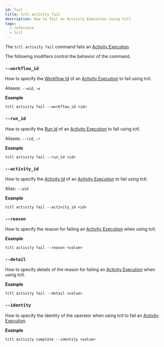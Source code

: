 ```yaml
---
id: fail
title: tctl activity fail
description: How to fail an Activity Execution using tctl.
tags:
  - reference
  - tctl
---
```


The `tctl activity fail` command fails an [Activity Execution](/docs/content/what-is-an-activity-execution).

The following modifiers control the behavior of the command.

### `--workflow_id`

How to specify the [Workflow Id](/docs/content/what-is-a-workflow-id) of an [Activity Execution](/docs/content/what-is-an-activity-execution) to fail using tctl.

Aliases: `--wid`, `-w`

**Example**

```
tctl activity fail --workflow_id <id>
```

### `--run_id`

How to specify the [Run Id](/docs/content/what-is-a-run-id) of an [Activity Execution](/docs/content/what-is-an-activity-execution) to fail using tctl.

Aliases: `--rid`, `-r`

**Example**

```
tctl activity fail --run_id <id>
```

### `--activity_id`

How to specify the [Activity Id](/docs/content/what-is-an-activity-id) of an [Activity Execution](/docs/content/what-is-an-activity-execution) to fail using tctl.

Alias: `--aid`

**Example**

```
tctl activity fail --activity_id <id>
```

### `--reason`

How to specify the reason for failing an [Activity Execution](/docs/content/what-is-an-activity-execution) when using tctl.

**Example**

```
tctl activity fail --reason <value>
```

### `--detail`

How to specify details of the reason for failing an [Activity Execution](/docs/content/what-is-an-activity-execution) when using tctl.

**Example**

```
tctl activity fail --detail <value>
```

### `--identity`

How to specify the identity of the operator when using tctl to fail an [Activity Execution](/docs/content/what-is-an-activity-execution).

**Example**

```
tctl activity complete --identity <value>
```

